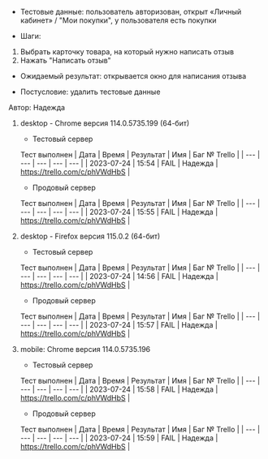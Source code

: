 * Тестовые данные: пользователь авторизован, открыт «Личный кабинет» / "Мои покупки", у пользователя есть покупки

* Шаги:
1.	Выбрать карточку товара, на который нужно написать отзыв
2.	Нажать "Написать отзыв"

* Ожидаемый результат: открывается окно для написания отзыва

* Постусловие: удалить тестовые данные

Автор: Надежда

1) desktop - Chrome версия 114.0.5735.199 (64-бит)

	* Тестовый сервер 

	Тест выполнен
	| Дата | Время | Результат | Имя | Баг № Trello |
	| --- | --- | --- | --- | --- |
	| 2023-07-24 | 15:54 | FAIL | Надежда | https://trello.com/c/phVWdHbS | 

	* Продовый сервер

	Тест выполнен
	| Дата | Время | Результат | Имя | Баг № Trello |
	| --- | --- | --- | --- | --- |
	| 2023-07-24 | 15:55 | FAIL | Надежда | https://trello.com/c/phVWdHbS | 

2) desktop - Firefox версия 115.0.2 (64-бит)

	* Тестовый сервер 

	Тест выполнен
	| Дата | Время | Результат | Имя | Баг № Trello |
	| --- | --- | --- | --- | --- |
	| 2023-07-24 | 14:56 | FAIL | Надежда | https://trello.com/c/phVWdHbS | 

	* Продовый сервер 

	Тест выполнен
	| Дата | Время | Результат | Имя | Баг № Trello |
	| --- | --- | --- | --- | --- |
	| 2023-07-24 | 15:57 | FAIL | Надежда | https://trello.com/c/phVWdHbS | 

3) mobile: Chrome версия 114.0.5735.196

	* Тестовый сервер 

	Тест выполнен
	| Дата | Время | Результат | Имя | Баг № Trello |
	| --- | --- | --- | --- | --- |
	| 2023-07-24 | 15:58 | FAIL | Надежда | https://trello.com/c/phVWdHbS | 

	* Продовый сервер 

	Тест выполнен
	| Дата | Время | Результат | Имя | Баг № Trello |
	| --- | --- | --- | --- | --- |
	| 2023-07-24 | 15:59 | FAIL | Надежда | https://trello.com/c/phVWdHbS |